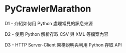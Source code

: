 # PyCrawlerMarathon

D1 - 介紹如何用 Python 處理常見的訊息來源

D2 - 使用 Python 解析存取 CSV 與 XML 等檔案內容

D3 - HTTP Server-Client 架構說明與利用 Python 存取 API
